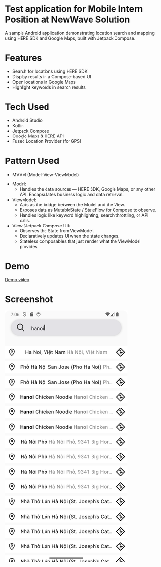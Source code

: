 # Test application for Mobile Intern Position at NewWave Solution 
A sample Android application demonstrating location search and mapping using HERE SDK and Google Maps, built with Jetpack Compose.

# Features
- Search for locations using HERE SDK
- Display results in a Compose-based UI
- Open locations in Google Maps
- Highlight keywords in search results

# Tech Used
- Android Studio
- Kotlin
- Jetpack Compose
- Google Maps & HERE API
- Fused Location Provider (for GPS)

# Pattern Used
- MVVM (Model-View-ViewModel)
* Model:
  - Handles the data sources — HERE SDK, Google Maps, or any other API. Encapsulates business logic and data retrieval.
* ViewModel:
  - Acts as the bridge between the Model and the View.
  - Exposes data as MutableState / StateFlow for Compose to observe.
  - Handles logic like keyword highlighting, search throttling, or API calls.
* View (Jetpack Compose UI):
  - Observes the State from ViewModel.
  - Declaratively updates UI when the state changes.
  - Stateless composables that just render what the ViewModel provides.

# Demo
[Demo video](https://drive.google.com/uc?export=view&id=14gakCtmygbW6ZTf3MlNpLe4vFuopK1US)

# Screenshot
<img src="screenshot_mobileinter_test_newwave.png" alt="Screenshot" width="400"/>
